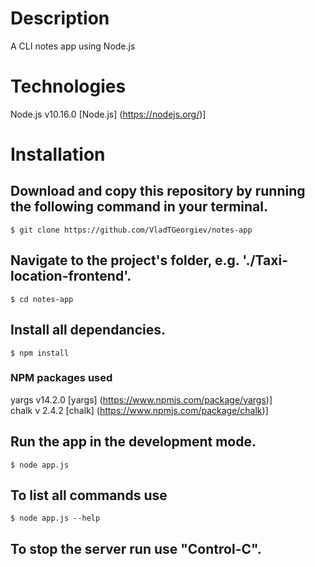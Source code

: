 # Description

A CLI notes app using Node.js



# Technologies 

Node.js v10.16.0 [Node.js] (https://nodejs.org/)]<br/>


# Installation

## Download and copy this repository by running the following command in your terminal.

    $ git clone https://github.com/VladTGeorgiev/notes-app

## Navigate to the project's folder, e.g. './Taxi-location-frontend'.

    $ cd notes-app

## Install all dependancies.

    $ npm install

### NPM packages used

yargs v14.2.0 [yargs] (https://www.npmjs.com/package/yargs)]<br/>
chalk v 2.4.2 [chalk] (https://www.npmjs.com/package/chalk)]

## Run the app in the development mode.<br />

    $ node app.js

## To list all commands use

    $ node app.js --help

## To stop the server run use "Control-C".
